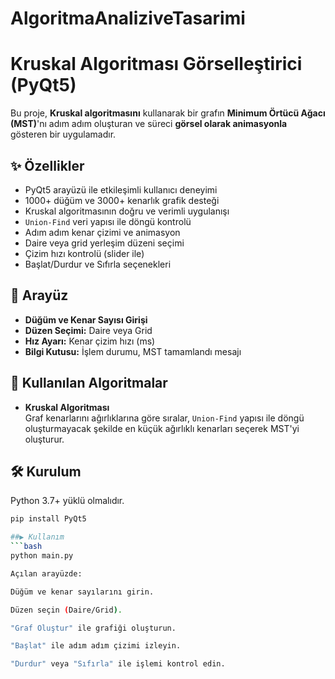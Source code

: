 # AlgoritmaAnaliziveTasarimi
# Kruskal Algoritması Görselleştirici (PyQt5)

Bu proje, **Kruskal algoritmasını** kullanarak bir grafın **Minimum Örtücü Ağacı (MST)**'nı adım adım oluşturan ve süreci **görsel olarak animasyonla** gösteren bir uygulamadır.

## ✨ Özellikler

- PyQt5 arayüzü ile etkileşimli kullanıcı deneyimi
- 1000+ düğüm ve 3000+ kenarlık grafik desteği
- Kruskal algoritmasının doğru ve verimli uygulanışı
- `Union-Find` veri yapısı ile döngü kontrolü
- Adım adım kenar çizimi ve animasyon
- Daire veya grid yerleşim düzeni seçimi
- Çizim hızı kontrolü (slider ile)
- Başlat/Durdur ve Sıfırla seçenekleri

## 📸 Arayüz

- **Düğüm ve Kenar Sayısı Girişi**  
- **Düzen Seçimi:** Daire veya Grid  
- **Hız Ayarı:** Kenar çizim hızı (ms)  
- **Bilgi Kutusu:** İşlem durumu, MST tamamlandı mesajı

## 🧠 Kullanılan Algoritmalar

- **Kruskal Algoritması**  
  Graf kenarlarını ağırlıklarına göre sıralar, `Union-Find` yapısı ile döngü oluşturmayacak şekilde en küçük ağırlıklı kenarları seçerek MST'yi oluşturur.

## 🛠 Kurulum

Python 3.7+ yüklü olmalıdır.

```bash
pip install PyQt5

##▶️ Kullanım
```bash
python main.py

Açılan arayüzde:

Düğüm ve kenar sayılarını girin.

Düzen seçin (Daire/Grid).

"Graf Oluştur" ile grafiği oluşturun.

"Başlat" ile adım adım çizimi izleyin.

"Durdur" veya "Sıfırla" ile işlemi kontrol edin.
